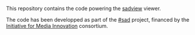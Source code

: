 This repository contains the code powering the [sadview](https://imi-sad.pages.switch.ch/sadview/) viewer. 

The code has been developped as part of the [#sad](https://www.media-initiative.ch/project/social-network-architectures-of-disinformation-sad/) project, financed by the [Initiative for Media Innovation](https://www.media-initiative.ch/) consortium.
